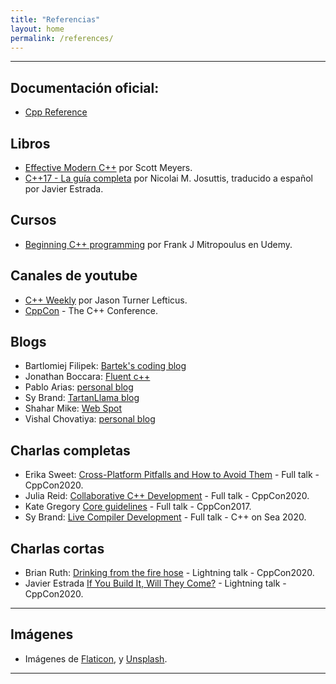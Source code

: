 ```yaml
---
title: "Referencias"
layout: home
permalink: /references/
---
```


---

## Documentación oficial:
* [Cpp Reference](https://es.cppreference.com/)

## Libros
* [Effective Modern C++](https://www.oreilly.com/library/view/effective-modern-c/9781491908419/) por Scott Meyers.
* [C++17 - La guía completa](https://leanpub.com/cpp17es/) por Nicolai M. Josuttis, traducido a español
por Javier Estrada.

## Cursos
* [Beginning C++ programming](https://www.udemy.com/course/beginning-c-plus-plus-programming/)
por Frank J Mitropoulus en Udemy.

## Canales de youtube
* [C++ Weekly](https://www.youtube.com/c/JasonTurner-lefticus/) por Jason Turner Lefticus.
* [CppCon](https://www.youtube.com/user/CppCon/) - The C++ Conference.

## Blogs
* Bartlomiej Filipek: [Bartek's coding blog ](https://www.bfilipek.com/)
* Jonathan Boccara: [Fluent c++](http://www.fluentcpp.com/)
* Pablo Arias: [personal blog](https://pabloariasal.github.io/) 
* Sy Brand: [TartanLlama blog](https://blog.tartanllama.xyz/)
* Shahar Mike: [Web Spot](https://shaharmike.com/cpp/) 
* Vishal Chovatiya: [personal blog](http://www.vishalchovatiya.com/) 

## Charlas completas

* Erika Sweet: [Cross-Platform Pitfalls and How to Avoid Them](https://youtu.be/oYCin0B037Y) - Full talk - CppCon2020.
* Julia Reid: [Collaborative C++ Development](https://youtu.be/qCn6zT76zTs) - Full talk - CppCon2020.
* Kate Gregory [Core guidelines](https://youtu.be/XkDEzfpdcSg) - Full talk - CppCon2017.
* Sy Brand: [Live Compiler Development](https://youtu.be/Jw2n5QSul34) - Full talk - C++ on Sea 2020.

## Charlas cortas

* Brian Ruth: [Drinking from the fire hose](https://youtu.be/kO-cNY8nX70) - Lightning talk - CppCon2020.
* Javier Estrada [If You Build It, Will They Come?](https://youtu.be/I8lVKve_bEk) - Lightning talk - CppCon2020.

---
## Imágenes
- Imágenes de [Flaticon](https://www.flaticon.com/), y [Unsplash](https://unsplash.com/).

---